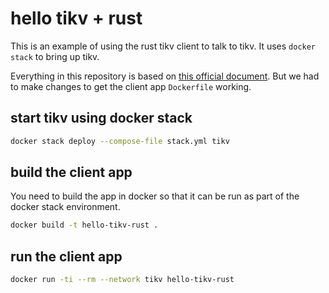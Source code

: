 # hello tikv + rust

This is an example of using the rust tikv client to
talk to tikv.  It uses `docker stack` to bring up tikv.

Everything in this repository is based on [this official document](https://tikv.org/docs/4.0/tasks/try/docker-stack/). But we had to make changes to get the client app `Dockerfile` working.

## start tikv using docker stack

```sh
docker stack deploy --compose-file stack.yml tikv
```

## build the client app

You need to build the app in docker so that it can be run as
part of the docker stack environment.

```sh
docker build -t hello-tikv-rust .
```

## run the client app

```sh
docker run -ti --rm --network tikv hello-tikv-rust
```
